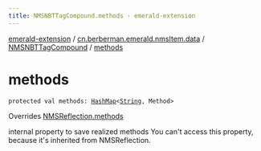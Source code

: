 ```yaml
---
title: NMSNBTTagCompound.methods - emerald-extension
---
```


[emerald-extension](../../index.html) / [cn.berberman.emerald.nmsItem.data](../index.html) / [NMSNBTTagCompound](index.html) / [methods](.)

# methods

`protected val methods: `[`HashMap`](https://kotlinlang.org/api/latest/jvm/stdlib/kotlin.collections/-hash-map/index.html)`<`[`String`](https://kotlinlang.org/api/latest/jvm/stdlib/kotlin/-string/index.html)`, Method>`

Overrides [NMSReflection.methods](../../cn.berberman.emerald.nms-item/-n-m-s-reflection/methods.html)

internal property to save realized methods
You can't access this property, because it's inherited from NMSReflection.

